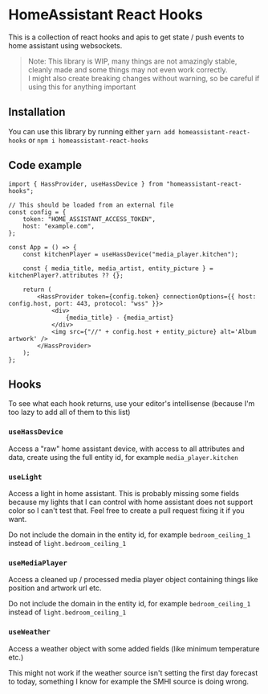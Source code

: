 # HomeAssistant React Hooks

This is a collection of react hooks and apis to get state / push events to home assistant using websockets.

> Note: This library is WIP, many things are not amazingly stable, cleanly made and some things may not even work correctly.<br/>
> I might also create breaking changes without warning, so be careful if using this for anything important

## Installation

You can use this library by running either `yarn add homeassistant-react-hooks` or `npm i homeassistant-react-hooks`

## Code example

```tsx
import { HassProvider, useHassDevice } from "homeassistant-react-hooks";

// This should be loaded from an external file
const config = {
    token: "HOME_ASSISTANT_ACCESS_TOKEN",
    host: "example.com",
};

const App = () => {
    const kitchenPlayer = useHassDevice("media_player.kitchen");

    const { media_title, media_artist, entity_picture } = kitchenPlayer?.attributes ?? {};

    return (
        <HassProvider token={config.token} connectionOptions={{ host: config.host, port: 443, protocol: "wss" }}>
            <div>
                {media_title} - {media_artist}
            </div>
            <img src={"//" + config.host + entity_picture} alt='Album artwork' />
        </HassProvider>
    );
};
```

## Hooks

To see what each hook returns, use your editor's intellisense (because I'm too lazy to add all of them to this list)

### `useHassDevice`

Access a "raw" home assistant device, with access to all attributes and data, create using the full entity id, for example `media_player.kitchen`

### `useLight`

Access a light in home assistant. This is probably missing some fields because my lights that I can control with home assistant does not support color so I can't test that. Feel free to create a pull request fixing it if you want.

Do not include the domain in the entity id, for example `bedroom_ceiling_1` instead of `light.bedroom_ceiling_1`

### `useMediaPlayer`

Access a cleaned up / processed media player object containing things like position and artwork url etc.

Do not include the domain in the entity id, for example `bedroom_ceiling_1` instead of `light.bedroom_ceiling_1`

### `useWeather`

Access a weather object with some added fields (like minimum temperature etc.)

This might not work if the weather source isn't setting the first day forecast to today, something I know for example the SMHI source is doing wrong.
